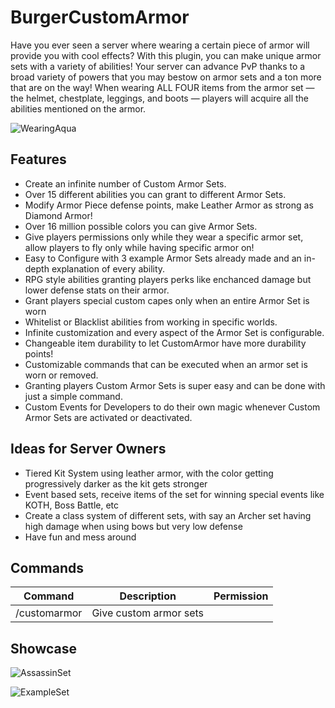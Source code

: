 # BurgerCustomArmor
Have you ever seen a server where wearing a certain piece of armor will provide you with cool effects? With this plugin, you can make unique armor sets with a variety of abilities! Your server can advance PvP thanks to a broad variety of powers that you may bestow on armor sets and a ton more that are on the way! When wearing ALL FOUR items from the armor set — the helmet, chestplate, leggings, and boots — players will acquire all the abilities mentioned on the armor.
 
![WearingAqua](https://raw.githubusercontent.com/varun-balani/BurgerCustomArmor/master/images/WearingAqua.png)

## Features
- Create an infinite number of Custom Armor Sets.
- Over 15 different abilities you can grant to different Armor Sets.
- Modify Armor Piece defense points, make Leather Armor as strong as Diamond Armor!
- Over 16 million possible colors you can give Armor Sets.
- Give players permissions only while they wear a specific armor set, allow players to fly only while having specific armor on!
- Easy to Configure with 3 example Armor Sets already made and an in-depth explanation of every ability.
- RPG style abilities granting players perks like enchanced damage but lower defense stats on their armor.
- Grant players special custom capes only when an entire Armor Set is worn
- Whitelist or Blacklist abilities from working in specific worlds.
- Infinite customization and every aspect of the Armor Set is configurable.
- Changeable item durability to let CustomArmor have more durability points!
- Customizable commands that can be executed when an armor set is worn or removed.
- Granting players Custom Armor Sets is super easy and can be done with just a simple command.
- Custom Events for Developers to do their own magic whenever Custom Armor Sets are activated or deactivated.

## Ideas for Server Owners
- Tiered Kit System using leather armor, with the color getting progressively darker as the kit gets stronger
- Event based sets, receive items of the set for winning special events like KOTH, Boss Battle, etc
- Create a class system of different sets, with say an Archer set having high damage when using bows but very low defense
- Have fun and mess around

## Commands
| Command     | Description | Permission  |
| ----------- | ----------- | ----------- |
| /customarmor | Give custom armor sets | |

## Showcase
![AssassinSet](https://raw.githubusercontent.com/varun-balani/BurgerCustomArmor/master/images/AssassinSet.png)

![ExampleSet](https://raw.githubusercontent.com/varun-balani/BurgerCustomArmor/master/images/ExampleSet.png)